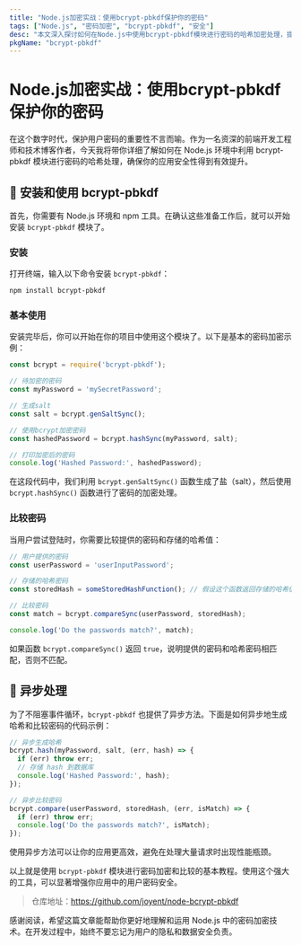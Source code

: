 ```yaml
---
title: "Node.js加密实战：使用bcrypt-pbkdf保护你的密码"
tags: ["Node.js", "密码加密", "bcrypt-pbkdf", "安全"]
desc: "本文深入探讨如何在Node.js中使用bcrypt-pbkdf模块进行密码的哈希加密处理，提升系统安全性。"
pkgName: "bcrypt-pbkdf"
---
```


# Node.js加密实战：使用bcrypt-pbkdf保护你的密码

在这个数字时代，保护用户密码的重要性不言而喻。作为一名资深的前端开发工程师和技术博客作者，今天我将带你详细了解如何在 Node.js 环境中利用 bcrypt-pbkdf 模块进行密码的哈希处理，确保你的应用安全性得到有效提升。

## 🚀 安装和使用 bcrypt-pbkdf

首先，你需要有 Node.js 环境和 npm 工具。在确认这些准备工作后，就可以开始安装 `bcrypt-pbkdf` 模块了。

### 安装

打开终端，输入以下命令安装 `bcrypt-pbkdf`：

```sh
npm install bcrypt-pbkdf
```

### 基本使用

安装完毕后，你可以开始在你的项目中使用这个模块了。以下是基本的密码加密示例：

```javascript
const bcrypt = require('bcrypt-pbkdf');

// 待加密的密码
const myPassword = 'mySecretPassword';

// 生成salt
const salt = bcrypt.genSaltSync();

// 使用bcrypt加密密码
const hashedPassword = bcrypt.hashSync(myPassword, salt);

// 打印加密后的密码
console.log('Hashed Password:', hashedPassword);
```

在这段代码中，我们利用 `bcrypt.genSaltSync()` 函数生成了盐（salt），然后使用 `bcrypt.hashSync()` 函数进行了密码的加密处理。

### 比较密码

当用户尝试登陆时，你需要比较提供的密码和存储的哈希值：

```javascript
// 用户提供的密码
const userPassword = 'userInputPassword';

// 存储的哈希密码
const storedHash = someStoredHashFunction(); // 假设这个函数返回存储的哈希值

// 比较密码
const match = bcrypt.compareSync(userPassword, storedHash);

console.log('Do the passwords match?', match);
```

如果函数 `bcrypt.compareSync()` 返回 `true`，说明提供的密码和哈希密码相匹配，否则不匹配。

## 📌 异步处理

为了不阻塞事件循环，`bcrypt-pbkdf` 也提供了异步方法。下面是如何异步地生成哈希和比较密码的代码示例：

```javascript
// 异步生成哈希
bcrypt.hash(myPassword, salt, (err, hash) => {
  if (err) throw err;
  // 存储 hash 到数据库
  console.log('Hashed Password:', hash);
});

// 异步比较密码
bcrypt.compare(userPassword, storedHash, (err, isMatch) => {
  if (err) throw err;
  console.log('Do the passwords match?', isMatch);
});
```

使用异步方法可以让你的应用更高效，避免在处理大量请求时出现性能瓶颈。

以上就是使用 `bcrypt-pbkdf` 模块进行密码加密和比较的基本教程。使用这个强大的工具，可以显著增强你应用中的用户密码安全。

> 仓库地址：https://github.com/joyent/node-bcrypt-pbkdf

感谢阅读，希望这篇文章能帮助你更好地理解和运用 Node.js 中的密码加密技术。在开发过程中，始终不要忘记为用户的隐私和数据安全负责。